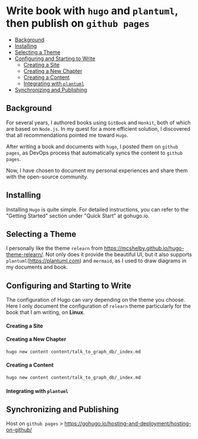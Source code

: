 # Write book with `hugo` and `plantuml`, then publish on `github pages`

<!-- @import "[TOC]" {cmd="toc" depthFrom=2 depthTo=4 orderedList=false} -->

<!-- code_chunk_output -->

- [Background](#background)
- [Installing](#installing)
- [Selecting a Theme](#selecting-a-theme)
- [Configuring and Starting to Write](#configuring-and-starting-to-write)
    - [Creating a Site](#creating-a-site)
    - [Creating a New Chapter](#creating-a-new-chapter)
    - [Creating a Content](#creating-a-content)
    - [Integrating with `plantuml`](#integrating-with-plantuml)
- [Synchronizing and Publishing](#synchronizing-and-publishing)

<!-- /code_chunk_output -->


## Background

<!-- Used to write book with `gitbook`, then `honkit`, which are based on `nodejs`. Look for a better solution, all recommendations pointed me to `hugo`.

Searched for years

Glue the multiple steps together -->

For several years, I authored books using `GitBook` and `Honkit`, both of which are based on `Node.js`. In my quest for a more efficient solution, I discovered that all recommendations pointed me toward `Hugo`.

After writing a book and documents with `hugo`, I posted them on `github pages`, as DevOps process that automatically syncs the content to `github pages`.

Now, I have chosen to document my personal experiences and share them with the open-source community.

## Installing

<!-- Installing `hugo` is pretty straightforward. You can reference at https://gohugo.io/ > Getting Started > Quick Start. -->

Installing `Hugo` is quite simple. For detailed instructions, you can refer to the "Getting Started" section under "Quick Start" at gohugo.io.

## Selecting a Theme

I personally like the theme `relearn` from https://mcshelby.github.io/hugo-theme-relearn/. Not only does it provide the beautiful UI, but it also supports `plantuml`(https://plantuml.com) and `mermaid`, as I used to draw diagrams in my documents and book.

## Configuring and Starting to Write

The configuration of Hugo can vary depending on the theme you choose. Here I only document the configuration of `relearn` theme particularly for the book that I am writing, on **Linux**.

#### Creating a Site



#### Creating a New Chapter

```sh
hugo new content content/talk_to_graph_db/_index.md
```

#### Creating a Content

```sh
hugo new content content/talk_to_graph_db/_index.md
```

#### Integrating with `plantuml`

## Synchronizing and Publishing

Host on `github pages` > https://gohugo.io/hosting-and-deployment/hosting-on-github/

